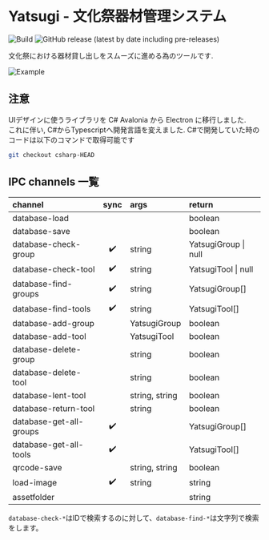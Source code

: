 # Yatsugi - 文化祭器材管理システム

![Build](https://github.com/capra314cabra/Yatsugi/workflows/Build/badge.svg)
![GitHub release (latest by date including pre-releases)](https://img.shields.io/github/v/release/capra314cabra/yatsugi?include_prereleases)

文化祭における器材貸し出しをスムーズに進める為のツールです.

![Example](https://raw.githubusercontent.com/capra314cabra/Yatsugi/master/img/example.gif)

## 注意

UIデザインに使うライブラリを C# Avalonia から Electron に移行しました.  
これに伴い, C#からTypescriptへ開発言語を変えました. C#で開発していた時のコードは以下のコマンドで取得可能です

```bash
git checkout csharp-HEAD
```

## IPC channels 一覧

|channel|sync|args|return|
|:---|:---:|:---|:---|
|database-load|||boolean|
|database-save|||boolean|
|database-check-group|:heavy_check_mark:|string|YatsugiGroup \| null|
|database-check-tool|:heavy_check_mark:|string|YatsugiTool \| null|
|database-find-groups|:heavy_check_mark:|string|YatsugiGroup[]|
|database-find-tools|:heavy_check_mark:|string|YatsugiTool[]|
|database-add-group||YatsugiGroup|boolean|
|database-add-tool||YatsugiTool|boolean|
|database-delete-group||string|boolean|
|database-delete-tool||string|boolean|
|database-lent-tool||string, string|boolean|
|database-return-tool||string|boolean|
|database-get-all-groups|:heavy_check_mark:||YatsugiGroup[]|
|database-get-all-tools|:heavy_check_mark:||YatsugiTool[]|
|qrcode-save||string, string|boolean|
|load-image|:heavy_check_mark:|string|string|
|assetfolder|||string|

`database-check-*`はIDで検索するのに対して、`database-find-*`は文字列で検索をします。
